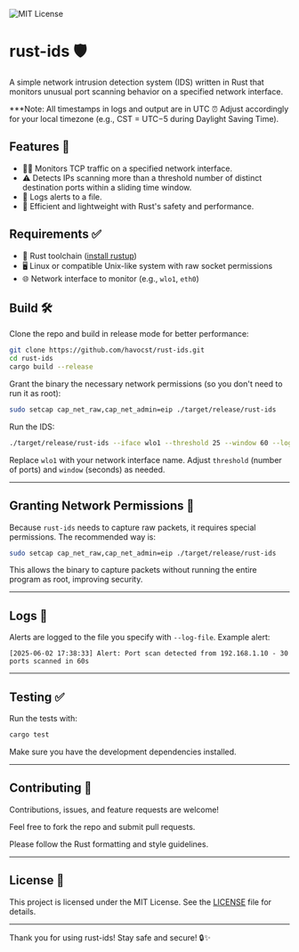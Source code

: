 ![MIT License](https://img.shields.io/badge/license-MIT-blue.svg)

# rust-ids 🛡️

A simple network intrusion detection system (IDS) written in Rust that monitors unusual port scanning behavior on a specified network interface.

***Note: All timestamps in logs and output are in UTC ⏰
Adjust accordingly for your local timezone (e.g., CST = UTC−5 during Daylight Saving Time).

## Features 🚀

- 🕵️‍♂️ Monitors TCP traffic on a specified network interface.
- ⚠️ Detects IPs scanning more than a threshold number of distinct destination ports within a sliding time window.
- 📝 Logs alerts to a file.
- 🦀 Efficient and lightweight with Rust's safety and performance.

## Requirements ✅

- 🦀 Rust toolchain ([install rustup](https://rustup.rs/))
- 🖥️ Linux or compatible Unix-like system with raw socket permissions
- 🌐 Network interface to monitor (e.g., `wlo1`, `eth0`)

## Build 🛠️

Clone the repo and build in release mode for better performance:

```bash
git clone https://github.com/havocst/rust-ids.git
cd rust-ids
cargo build --release
```

Grant the binary the necessary network permissions (so you don't need to run it as root):

```bash
sudo setcap cap_net_raw,cap_net_admin=eip ./target/release/rust-ids
```

Run the IDS:

```bash
./target/release/rust-ids --iface wlo1 --threshold 25 --window 60 --log-file alerts.log
```

Replace `wlo1` with your network interface name. Adjust `threshold` (number of ports) and `window` (seconds) as needed.

---

## Granting Network Permissions 🔐

Because `rust-ids` needs to capture raw packets, it requires special permissions. The recommended way is:

```bash
sudo setcap cap_net_raw,cap_net_admin=eip ./target/release/rust-ids
```

This allows the binary to capture packets without running the entire program as root, improving security.

---

## Logs 📄

Alerts are logged to the file you specify with `--log-file`. Example alert:

```
[2025-06-02 17:38:33] Alert: Port scan detected from 192.168.1.10 - 30 ports scanned in 60s
```

---

## Testing ✅

Run the tests with:

```bash
cargo test
```

Make sure you have the development dependencies installed.

---

## Contributing 🤝

Contributions, issues, and feature requests are welcome!

Feel free to fork the repo and submit pull requests.

Please follow the Rust formatting and style guidelines.

---

## License 📜

This project is licensed under the MIT License. See the [LICENSE](LICENSE) file for details.

---

Thank you for using rust-ids! Stay safe and secure! 🔒✨



